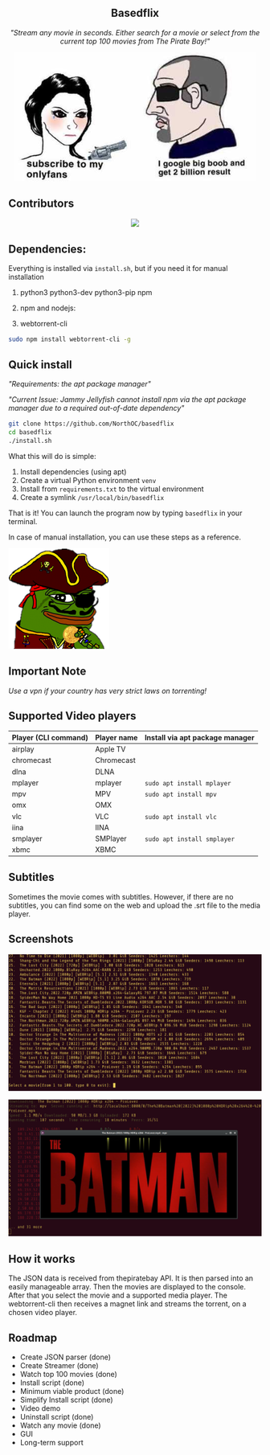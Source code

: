 <h2 align='center'>Basedflix</h2>
<p align='center'><i>"Stream any movie in seconds. Either search for a movie or select from the current top 100 movies from The Pirate Bay!"</i></p>

<div align='center'>

![2 million bobs](.github/big-bob.jpg)
</div>

## Contributors

<div align='center'>
<a href="https://github.com/northoc/cliflix/graphs/contributors">
  <img src="https://contrib.rocks/image?repo=northoc/cliflix" />
</a>
</div>

## Dependencies:

Everything is installed via `install.sh`, but if you need it for manual installation

1. python3 python3-dev python3-pip npm

2. npm and nodejs:

3. webtorrent-cli

```bash
sudo npm install webtorrent-cli -g
```

## Quick install

<i>"Requirements: the apt package manager"</i>

<i>"Current Issue: Jammy Jellyfish cannot install npm via the apt package manager due to a required out-of-date dependency"</i>

```bash
git clone https://github.com/NorthOC/basedflix
cd basedflix
./install.sh
```
What this will do is simple:
1. Install dependencies (using apt)
1. Create a virtual Python environment `venv`
2. Install from `requirements.txt` to the virtual environment
3. Create a symlink `/usr/local/bin/basedflix`

That is it! You can launch the program now by typing `basedflix` in your terminal.

In case of manual installation, you can use these steps as a reference.

![pirate pepe](.github/pepe-pirate.png)

## Important Note

*Use a vpn if your country has very strict laws on torrenting!*

## Supported Video players

| Player (CLI command) | Player name | Install via apt package manager |
|----------------------|-------------|---------------------------------|
| airplay              | Apple TV    |                                 |
| chromecast           | Chromecast  |                                 |
| dlna                 | DLNA        |                                 |
| mplayer              | mplayer     | `sudo apt install mplayer`      |
| mpv                  | MPV         | `sudo apt install mpv`          |
| omx                  | OMX         |                                 |
| vlc                  | VLC         | `sudo apt install vlc`          |
| iina                 | IINA        |                                 |
| smplayer             | SMPlayer    | `sudo apt install smplayer`     |
| xbmc                 | XBMC        |                                 |

## Subtitles

Sometimes the movie comes with subtitles. However, if there are no subtitles, you can find some on the web and upload the .srt file to the media player.

## Screenshots

![Top 100](.github/screen1.png)

![Batman](.github/screen2.png)

## How it works

The JSON data is received from thepiratebay API. It is then parsed into an easily manageable array. Then the movies are displayed to the console. After that you select the movie and a supported media player. The webtorrent-cli then receives a magnet link and streams the torrent, on a chosen video player.

## Roadmap

- Create JSON parser (done)
- Create Streamer (done)
- Watch top 100 movies (done)
- Install script (done)
- Minimum viable product (done)
- Simplify Install script (done)
- Video demo
- Uninstall script (done)
- Watch any movie (done)
- GUI
- Long-term support
